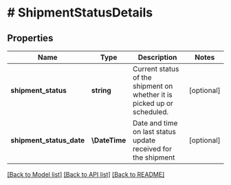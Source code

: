 # # ShipmentStatusDetails

## Properties

Name | Type | Description | Notes
------------ | ------------- | ------------- | -------------
**shipment_status** | **string** | Current status of the shipment on whether it is picked up or scheduled. | [optional]
**shipment_status_date** | **\DateTime** | Date and time on last status update received for the shipment | [optional]

[[Back to Model list]](../../README.md#models) [[Back to API list]](../../README.md#endpoints) [[Back to README]](../../README.md)
